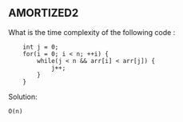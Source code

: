 ## AMORTIZED2

What is the time complexity of the following code :

        int j = 0;
        for(i = 0; i < n; ++i) {
            while(j < n && arr[i] < arr[j]) {
                j++;
            }
        }
        
        
  
 Solution:
 
```
O(n)
```